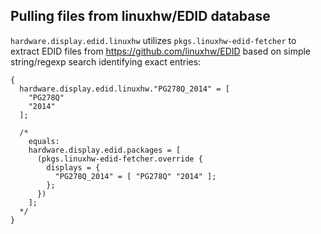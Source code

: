 ## Pulling files from linuxhw/EDID database

`hardware.display.edid.linuxhw` utilizes `pkgs.linuxhw-edid-fetcher` to extract EDID files from https://github.com/linuxhw/EDID based on simple string/regexp search identifying exact entries:

```programlisting
{
  hardware.display.edid.linuxhw."PG278Q_2014" = [
    "PG278Q"
    "2014"
  ];

  /*
    equals:
    hardware.display.edid.packages = [
      (pkgs.linuxhw-edid-fetcher.override {
        displays = {
          "PG278Q_2014" = [ "PG278Q" "2014" ];
        };
      })
    ];
  */
}
```
